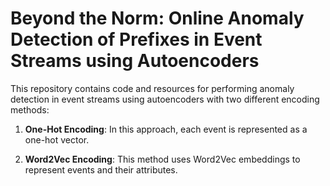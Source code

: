 # Beyond the Norm: Online Anomaly Detection of Prefixes in Event Streams using Autoencoders
This repository contains code and resources for performing anomaly detection in event streams using autoencoders with two different encoding methods: 
1. **One-Hot Encoding**: In this approach, each event is represented as a one-hot vector.

2. **Word2Vec Encoding**: This method uses Word2Vec embeddings to represent events and their attributes.
